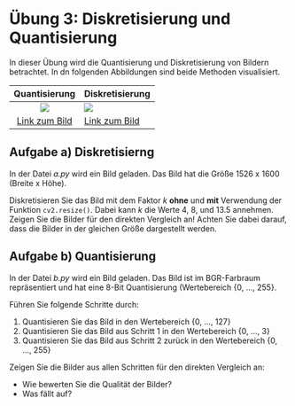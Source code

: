 # Übung 3:  Diskretisierung und Quantisierung

In dieser Übung wird die Quantisierung und Diskretisierung von Bildern betrachtet. In dn folgenden Abbildungen sind beide
Methoden visualisiert.

Quantisierung | Diskretisierung
:---:|:---
![](https://upload.wikimedia.org/wikipedia/commons/thumb/7/70/Quantized.signal.svg/2880px-Quantized.signal.svg.png) | ![](https://upload.wikimedia.org/wikipedia/commons/thumb/1/15/Zeroorderhold.signal.svg/2880px-Zeroorderhold.signal.svg.png)
[Link zum Bild](https://upload.wikimedia.org/wikipedia/commons/thumb/7/70/Quantized.signal.svg/2880px-Quantized.signal.svg.png) | [Link zum Bild](https://upload.wikimedia.org/wikipedia/commons/thumb/1/15/Zeroorderhold.signal.svg/2880px-Zeroorderhold.signal.svg.png)


## Aufgabe a) Diskretisierng
In der Datei *a.py* wird ein Bild geladen. Das Bild hat die Größe 1526 x 1600 (Breite x Höhe).

Diskretisieren Sie das Bild mit dem Faktor *k* **ohne** und **mit** Verwendung der Funktion `cv2.resize()`. Dabei kann 
*k* die Werte 4, 8, und 13.5 annehmen. Zeigen Sie die Bilder für den direkten Vergleich an! Achten Sie dabei darauf,
dass die Bilder in der gleichen Größe dargestellt werden.


## Aufgabe b) Quantisierung
In der Datei *b.py* wird ein Bild geladen. Das Bild ist im BGR-Farbraum repräsentiert und hat eine 8-Bit Quantisierung 
(Wertebereich {0, ..., 255}. 

Führen Sie folgende Schritte durch:
 1. Quantisieren Sie das Bild in den Wertebereich {0, ..., 127}
 2. Quantisieren Sie das Bild aus Schritt 1 in den Wertebereich {0, ..., 3}
 3. Quantisieren Sie das Bild aus Schritt 2 zurück in den Wertebereich {0, ..., 255}

Zeigen Sie die Bilder aus allen Schritten für den direkten Vergleich an:
 
 - Wie bewerten Sie die Qualität der Bilder?
 - Was fällt auf?




